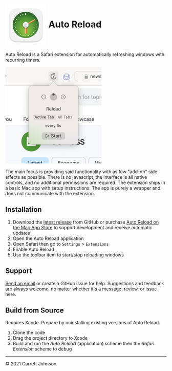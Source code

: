 <h1>
<img src="AutoReload/Assets.xcassets/AppIcon.appiconset/icon_128x128@2x.png" height="128" width="128" alt="Auto Reload Icon" align="center" />
Auto Reload
</h1>

Auto Reload is a Safari extension for automatically refreshing windows with recurring timers.

<img src="AutoReload/Assets.xcassets/AppPanel3.imageset/get.started.3@3x.png" height="300" width="300" alt="Auto Reload Thumbnail" />

The main focus is providing said functionality with as few "add-on" side effects as possible.
There is no javascript, the interface is all native controls, and no additional permissions are required.
The extension ships in a basic Mac app with setup instructions.
The app is purely a wrapper and does not communicate with the extension.

Installation
------------

1. Download the [latest release](https://github.com/garrettrayj/auto-reload/releases/latest) from GitHub or purchase [Auto Reload on the Mac App Store](https://apps.apple.com/us/app/auto-reload/id1437349439) to support development and receive automatic updates
2. Open the Auto Reload application
3. Open Safari then go to `Settings` > `Extensions`
4. Enable Auto Reload
5. Use the toolbar item to start/stop reloading windows


Support
-------

[Send an email](mailto:garrett@devsci.net) or create a GitHub issue for help. Suggestions and feedback are always welcome, no matter whether it's a message, review, or issue here.


Build from Source
-----------------

Requires Xcode. Prepare by uninstalling existing versions of Auto Reload.

1. Clone the code
2. Drag the project directory to Xcode
4. Build and run the _Auto Reload_ (application) scheme then the _Safari Extension_ scheme to debug

---------------------------
&copy; 2021 Garrett Johnson
